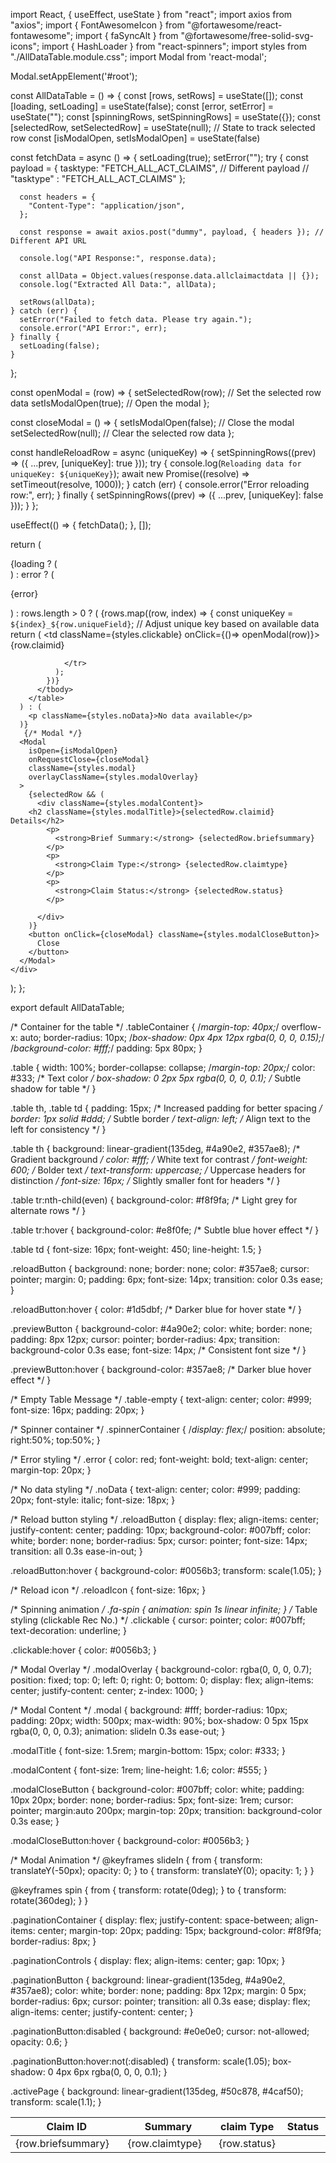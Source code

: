 
import React, { useEffect, useState } from "react";
import axios from "axios";
import { FontAwesomeIcon } from "@fortawesome/react-fontawesome";
import { faSyncAlt } from "@fortawesome/free-solid-svg-icons";
import { HashLoader } from "react-spinners";
import styles from "./AllDataTable.module.css";
import Modal from 'react-modal';

Modal.setAppElement('#root');

const AllDataTable = () => {
  const [rows, setRows] = useState([]);
  const [loading, setLoading] = useState(false);
  const [error, setError] = useState("");
  const [spinningRows, setSpinningRows] = useState({});
    const [selectedRow, setSelectedRow] = useState(null); // State to track selected row
  const [isModalOpen, setIsModalOpen] = useState(false)

  const fetchData = async () => {
    setLoading(true);
    setError("");
    try {
      const payload = {
        tasktype: "FETCH_ALL_ACT_CLAIMS", // Different payload
        // "tasktype" : "FETCH_ALL_ACT_CLAIMS"
      };

      const headers = {
        "Content-Type": "application/json",
      };

      const response = await axios.post("dummy", payload, { headers }); // Different API URL

      console.log("API Response:", response.data);

      const allData = Object.values(response.data.allclaimactdata || {});
      console.log("Extracted All Data:", allData);

      setRows(allData);
    } catch (err) {
      setError("Failed to fetch data. Please try again.");
      console.error("API Error:", err);
    } finally {
      setLoading(false);
    }
  };
  
   const openModal = (row) => {
    setSelectedRow(row); // Set the selected row data
    setIsModalOpen(true); // Open the modal
  };

  const closeModal = () => {
    setIsModalOpen(false); // Close the modal
    setSelectedRow(null); // Clear the selected row data
  };

  const handleReloadRow = async (uniqueKey) => {
    setSpinningRows((prev) => ({ ...prev, [uniqueKey]: true }));
    try {
      console.log(`Reloading data for uniqueKey: ${uniqueKey}`);
      await new Promise((resolve) => setTimeout(resolve, 1000));
    } catch (err) {
      console.error("Error reloading row:", err);
    } finally {
      setSpinningRows((prev) => ({ ...prev, [uniqueKey]: false }));
    }
  };

  useEffect(() => {
    fetchData();
  }, []);

  return (
    <div className={styles.tableContainer}>
      {loading ? (
        <div className={styles.spinnerContainer}>
          <HashLoader color="#0f5fdc" size={40} />
        </div>
      ) : error ? (
        <p className={styles.error}>{error}</p>
      ) : rows.length > 0 ? (
        <table className={styles.table}>
          <thead>
            <tr>
              <th>Claim ID</th>
              <th>Summary</th>
              <th width="12%">claim Type</th>
              <th>Status</th>
            </tr>
          </thead>
          <tbody>
            {rows.map((row, index) => {
              const uniqueKey = `${index}_${row.uniqueField}`; // Adjust unique key based on available data
              return (
                <tr key={uniqueKey}>
                  <td className={styles.clickable} onClick={()=> openModal(row)}>{row.claimid}</td>
                  <td>{row.briefsummary}</td>
                  <td>{row.claimtype}</td>
                  <td>{row.status}</td>
                 
                </tr>
              );
            })}
          </tbody>
        </table>
      ) : (
        <p className={styles.noData}>No data available</p>
      )}
       {/* Modal */}
      <Modal
        isOpen={isModalOpen}
        onRequestClose={closeModal}
        className={styles.modal}
        overlayClassName={styles.modalOverlay}
      >
        {selectedRow && (
          <div className={styles.modalContent}>
        <h2 className={styles.modalTitle}>{selectedRow.claimid} Details</h2>
            <p>
              <strong>Brief Summary:</strong> {selectedRow.briefsummary}
            </p>
            <p>
              <strong>Claim Type:</strong> {selectedRow.claimtype}
            </p>
            <p>
              <strong>Claim Status:</strong> {selectedRow.status}
            </p>
            
          </div>
        )}
        <button onClick={closeModal} className={styles.modalCloseButton}>
          Close
        </button>
      </Modal>
    </div>
  );
};

export default AllDataTable;


/* Container for the table */
.tableContainer {
  /*margin-top: 40px;*/
  overflow-x: auto;
  border-radius: 10px;
  /*box-shadow: 0px 4px 12px rgba(0, 0, 0, 0.15);*/
  /*background-color: #fff;*/
  padding: 5px 80px;
}

.table {
  width: 100%;
  border-collapse: collapse;
  /*margin-top: 20px;*/
  color: #333; /* Text color */
  box-shadow: 0 2px 5px rgba(0, 0, 0, 0.1); /* Subtle shadow for table */
}

.table th,
.table td {
  padding: 15px; /* Increased padding for better spacing */
  border: 1px solid #ddd; /* Subtle border */
  text-align: left; /* Align text to the left for consistency */
}

.table th {
  background: linear-gradient(135deg, #4a90e2, #357ae8); /* Gradient background */
  color: #fff; /* White text for contrast */
  font-weight: 600; /* Bolder text */
  text-transform: uppercase; /* Uppercase headers for distinction */
  font-size: 16px; /* Slightly smaller font for headers */
}

.table tr:nth-child(even) {
  background-color: #f8f9fa; /* Light grey for alternate rows */
}

.table tr:hover {
  background-color: #e8f0fe; /* Subtle blue hover effect */
}

.table td {
     font-size: 16px;
    font-weight: 450;
    line-height: 1.5;
}

.reloadButton {
  background: none;
  border: none;
  color: #357ae8;
  cursor: pointer;
  margin: 0;
  padding: 6px;
  font-size: 14px;
  transition: color 0.3s ease;
}

.reloadButton:hover {
  color: #1d5dbf; /* Darker blue for hover state */
}

.previewButton {
  background-color: #4a90e2;
  color: white;
  border: none;
  padding: 8px 12px;
  cursor: pointer;
  border-radius: 4px;
  transition: background-color 0.3s ease;
  font-size: 14px; /* Consistent font size */
}

.previewButton:hover {
  background-color: #357ae8; /* Darker blue hover effect */
}

/* Empty Table Message */
.table-empty {
  text-align: center;
  color: #999;
  font-size: 16px;
  padding: 20px;
}

/* Spinner container */
.spinnerContainer {
  /*display: flex;*/
  position: absolute;
  right:50%;
  top:50%;
}

/* Error styling */
.error {
  color: red;
  font-weight: bold;
  text-align: center;
  margin-top: 20px;
}

/* No data styling */
.noData {
  text-align: center;
  color: #999;
  padding: 20px;
  font-style: italic;
  font-size: 18px;
}

/* Reload button styling */
.reloadButton {
  display: flex;
  align-items: center;
  justify-content: center;
  padding: 10px;
  background-color: #007bff;
  color: white;
  border: none;
  border-radius: 5px;
  cursor: pointer;
  font-size: 14px;
  transition: all 0.3s ease-in-out;
}

.reloadButton:hover {
  background-color: #0056b3;
  transform: scale(1.05);
}

/* Reload icon */
.reloadIcon {
  font-size: 16px;
}

/* Spinning animation */
.fa-spin {
  animation: spin 1s linear infinite;
}
/* Table styling (clickable Rec No.) */
.clickable {
  cursor: pointer;
  color: #007bff;
  text-decoration: underline;
}

.clickable:hover {
  color: #0056b3;
}

/* Modal Overlay */
.modalOverlay {
  background-color: rgba(0, 0, 0, 0.7);
  position: fixed;
  top: 0;
  left: 0;
  right: 0;
  bottom: 0;
  display: flex;
  align-items: center;
  justify-content: center;
  z-index: 1000;
}

/* Modal Content */
.modal {
  background: #fff;
  border-radius: 10px;
  padding: 20px;
  width: 500px;
  max-width: 90%;
  box-shadow: 0 5px 15px rgba(0, 0, 0, 0.3);
  animation: slideIn 0.3s ease-out;
}

.modalTitle {
  font-size: 1.5rem;
  margin-bottom: 15px;
  color: #333;
}

.modalContent {
  font-size: 1rem;
  line-height: 1.6;
  color: #555;
}

.modalCloseButton {
  background-color: #007bff;
  color: white;
  padding: 10px 20px;
  border: none;
  border-radius: 5px;
  font-size: 1rem;
  cursor: pointer;
  margin:auto 200px;
  margin-top: 20px;
  transition: background-color 0.3s ease;
}

.modalCloseButton:hover {
  background-color: #0056b3;
}

/* Modal Animation */
@keyframes slideIn {
  from {
    transform: translateY(-50px);
    opacity: 0;
  }
  to {
    transform: translateY(0);
    opacity: 1;
  }
}

@keyframes spin {
  from {
    transform: rotate(0deg);
  }
  to {
    transform: rotate(360deg);
  }
}

.paginationContainer {
  display: flex;
  justify-content: space-between;
  align-items: center;
  margin-top: 20px;
  padding: 15px;
  background-color: #f8f9fa;
  border-radius: 8px;
}

.paginationControls {
  display: flex;
  align-items: center;
  gap: 10px;
}

.paginationButton {
  background: linear-gradient(135deg, #4a90e2, #357ae8);
  color: white;
  border: none;
  padding: 8px 12px;
  margin: 0 5px;
  border-radius: 6px;
  cursor: pointer;
  transition: all 0.3s ease;
  display: flex;
  align-items: center;
  justify-content: center;
}

.paginationButton:disabled {
  background: #e0e0e0;
  cursor: not-allowed;
  opacity: 0.6;
}

.paginationButton:hover:not(:disabled) {
  transform: scale(1.05);
  box-shadow: 0 4px 6px rgba(0, 0, 0, 0.1);
}

.activePage {
  background: linear-gradient(135deg, #50c878, #4caf50);
  transform: scale(1.1);
}
